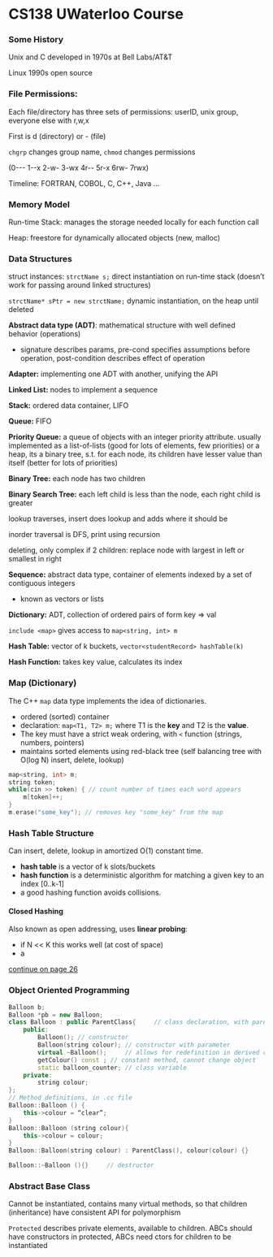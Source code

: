 # CS138 UWaterloo Course
### Some History

Unix and C developed in 1970s at Bell Labs/AT&T 

Linux 1990s open source

### File Permissions:

Each file/directory has three sets of permissions: userID, unix group, everyone else with r,w,x

First is d (directory) or - (file) 

`chgrp` changes group name, `chmod` changes permissions 

(0--- 1--x 2-w- 3-wx 4r-- 5r-x 6rw- 7rwx)

Timeline: FORTRAN, COBOL, C, C++, Java …

### Memory Model
Run-time Stack: manages the storage needed locally for each function call

Heap: freestore for dynamically allocated objects (new, malloc)

### Data Structures
struct instances: `strctName s;` direct instantiation on run-time stack (doesn’t work for passing around linked structures)

`strctName* sPtr = new strctName;` dynamic instantiation, on the heap until deleted

**Abstract data type (ADT)**: mathematical structure with well defined behavior (operations)
- signature describes params, pre-cond specifies assumptions before operation, post-condition describes effect of operation

**Adapter:** implementing one ADT with another, unifying the API

**Linked List:** nodes to implement a sequence

**Stack:** ordered data container, LIFO

**Queue:** FIFO

**Priority Queue:** a queue of objects with an integer priority attribute. usually implemented as a list-of-lists (good for lots of elements, few priorities) or a heap, its a binary tree, s.t. for each node, its children have lesser value than itself (better for lots of priorities)

**Binary Tree:** each node has two children

**Binary Search Tree:** each left child is less than the node, each right child is greater

lookup traverses, insert does lookup and adds where it should be

inorder traversal is DFS, print using recursion

deleting, only complex if 2 children: replace node with largest in left or smallest in right

**Sequence:** abstract data type, container of elements indexed by a set of contiguous integers
- known as vectors or lists

**Dictionary:** ADT, collection of ordered pairs of form key => val

`include <map>` gives access to `map<string, int> m`

**Hash Table:** vector of k buckets, `vector<studentRecord> hashTable(k)`

**Hash Function:** takes key value, calculates its index

### Map (Dictionary)
The C++ `map` data type implements the idea of dictionaries. 
- ordered (sorted) container 
- declaration: `map<T1, T2> m;` where T1 is the **key** and T2 is the **value**.
- The key must have a strict weak ordering, with `<` function (strings, numbers, pointers)
- maintains sorted elements using red-black tree (self balancing tree with O(log N) insert, delete, lookup)

```C++
map<string, int> m;
string token;
while(cin >> token) { // count number of times each word appears
    m[token]++;
}
m.erase("some_key"); // removes key "some_key" from the map
```
### Hash Table Structure
Can insert, delete, lookup in amortized O(1) constant time.
- **hash table** is a vector of k slots/buckets 
- **hash function** is a deterministic algorithm for matching a given key to an index [0..k-1]
- a good hashing function avoids collisions. 

#### Closed Hashing
Also known as open addressing, uses **linear probing**:
- if N << K this works well (at cost of space)
- a

[continue on page 26](https://www.student.cs.uwaterloo.ca/~cs138/current/LectureSlides2016/05-GraphsTreesHashTables.pdf)

### Object Oriented Programming
```C++
Balloon b;
Balloon *pb = new Balloon;
class Balloon : public ParentClass{     // class declaration, with parent, in .h file
    public:
        Balloon(); // constructor
        Balloon(string colour); // constructor with parameter
        virtual ~Balloon();     // allows for redefinition in derived classes
        getColour() const ; // constant method, cannot change object
        static balloon_counter; // class variable
    private:
        string colour;
};
// Method definitions, in .cc file
Balloon::Balloon () {
    this->colour = “clear”;
}
Balloon::Balloon (string colour){
    this->colour = colour;
}
Balloon::Balloon(string colour) : ParentClass(), colour(colour) {}     // shorthand syntax, stops double instantiation of object parameters, calls parent constructor

Balloon::~Balloon (){}     // destructor
```

### Abstract Base Class
Cannot be instantiated, contains many virtual methods, so that children (inheritance) have consistent API for polymorphism

`Protected` describes private elements, available to children. ABCs should have constructors in protected, ABCs need ctors for children to be instantiated
